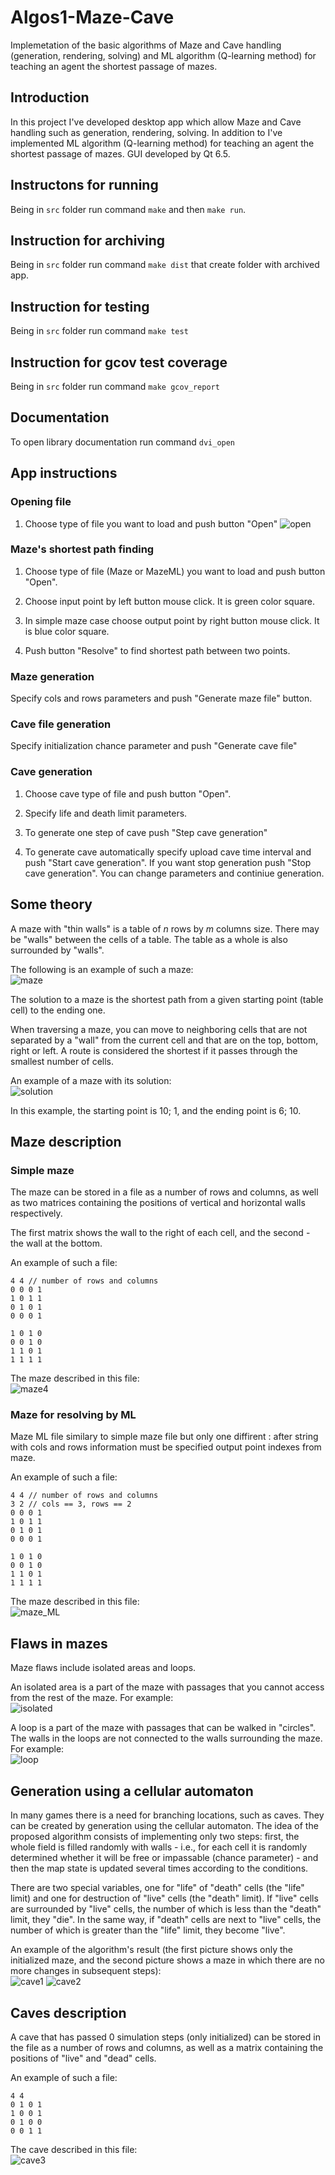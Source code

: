 # Algos1-Maze-Cave

Implemetation of the basic algorithms of Maze and Cave handling (generation, rendering, solving) and ML algorithm (Q-learning method) for teaching an agent the shortest passage of mazes.

## Introduction

In this project I've developed desktop app which allow Maze and Cave handling such as generation, rendering, solving. In addition to I've implemented ML algorithm (Q-learning method) for teaching an agent the shortest passage of mazes. GUI developed by Qt 6.5.

## Instructons for running

Being in `src` folder run command `make` and then `make run`.

## Instruction for archiving

Being in `src` folder run command `make dist` that create folder with archived app.

## Instruction for testing

Being in `src` folder run command `make test`

## Instruction for gcov test coverage

Being in `src` folder run command `make gcov_report`

## Documentation

To open library documentation run command `dvi_open`

## App instructions

### Opening file

1) Choose type of file you want to load and push button "Open"
![open](misc/images/open.png)

### Maze's shortest path finding

1) Choose type of file (Maze or MazeML) you want to load and push button "Open".

2) Choose input point by left button mouse click. It is green color square.

3) In simple maze case choose output point by right button mouse click. It is blue color square.

4) Push button "Resolve" to find shortest path between two points.

### Maze generation

Specify cols and rows parameters and push "Generate maze file" button.

### Cave file generation

Specify initialization chance parameter and push "Generate cave file"

### Cave generation

1) Choose cave type of file and push button "Open".

2) Specify life and death limit parameters.

3) To generate one step of cave push "Step cave generation"

4) To generate cave automatically specify upload cave time interval and push "Start cave generation". If you want stop generation push "Stop cave generation". You can change parameters and continiue generation.

## Some theory

A maze with "thin walls" is a table of _n_ rows by _m_ columns size. There may be "walls" between the cells of a table. The table as a whole is also surrounded by "walls".

The following is an example of such a maze: \
![maze](misc/images/maze.jpg)

The solution to a maze is the shortest path from a given starting point (table cell) to the ending one.

When traversing a maze, you can move to neighboring cells that are not separated by a "wall" from the current cell and that are on the top, bottom, right or left.
A route is considered the shortest if it passes through the smallest number of cells.

An example of a maze with its solution:  \
![solution](misc/images/solution.jpg)

In this example, the starting point is 10; 1, and the ending point is 6; 10.

## Maze description

### Simple maze

The maze can be stored in a file as a number of rows and columns, as well as two matrices containing the positions of vertical and horizontal walls respectively.

The first matrix shows the wall to the right of each cell, and the second - the wall at the bottom.

An example of such a file:
```
4 4 // number of rows and columns
0 0 0 1
1 0 1 1
0 1 0 1
0 0 0 1

1 0 1 0
0 0 1 0
1 1 0 1
1 1 1 1
```

The maze described in this file:  \
![maze4](misc/images/maze4.jpg)

### Maze for resolving by ML

Maze ML file similary to simple maze file but only one diffirent : after string with cols and rows information must be specified output point indexes from maze.

An example of such a file:
```
4 4 // number of rows and columns
3 2 // cols == 3, rows == 2
0 0 0 1
1 0 1 1
0 1 0 1
0 0 0 1

1 0 1 0
0 0 1 0
1 1 0 1
1 1 1 1
```

The maze described in this file:  \
![maze_ML](misc/images/mazeML.png)

## Flaws in mazes

Maze flaws include isolated areas and loops.

An isolated area is a part of the maze with passages that you cannot access from the rest of the maze. For example: \
![isolated](misc/images/isolated.png)

A loop is a part of the maze with passages that can be walked in "circles". The walls in the loops are not connected to the walls surrounding the maze. For example: \
![loop](misc/images/loop.png)

## Generation using a cellular automaton

In many games there is a need for branching locations, such as caves.
They can be created by generation using the cellular automaton.
The idea of the proposed algorithm consists of implementing only two steps: first, the whole field is filled randomly with walls - i.e., for each cell it is randomly determined whether it will be free or impassable (chance parameter) - and then the map state is updated several times according to the conditions.

There are two special variables, one for "life" of "death" cells (the "life" limit) and one for destruction of "live" cells (the "death" limit).
If "live" cells are surrounded by "live" cells, the number of which is less than the "death" limit, they "die". In the same way, if "death" cells are next to "live" cells, the number of which is greater than the "life" limit, they become "live".

An example of the algorithm's result (the first picture shows only the initialized maze, and the second picture shows a maze in which there are no more changes in subsequent steps): \
![cave1](misc/images/cave1.jpg)
![cave2](misc/images/cave2.jpg)

## Caves description

A cave that has passed 0 simulation steps (only initialized) can be stored in the file as a number of rows and columns, as well as a matrix containing the positions of "live" and "dead" cells.

An example of such a file:
```
4 4
0 1 0 1
1 0 0 1
0 1 0 0
0 0 1 1
```

The cave described in this file: \
![cave3](misc/images/cave3.jpg)